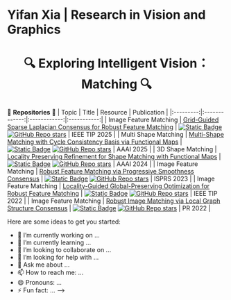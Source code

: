 # Yifan Xia | Research in Vision and Graphics

# <p align="center">🔍 Exploring Intelligent Vision：Matching 🔍</p>


🌱 **Repositories** 🌱
|   Topic   |     Title     |    Resource  | Publication |
|:---------:|:-------------:|:------------:|:-----------:|
| Image Feature Matching | [Grid-Guided Sparse Laplacian Consensus for Robust Feature Matching](https://ieeexplore.ieee.org/abstract/document/10891339) | [![Static Badge](https://img.shields.io/badge/PDF-Download-blue)](https://github.com/XiaYifan1999/XYF/blob/main/Grid-Guided_Sparse_Laplacian_Consensus_for_Robust_Feature_Matching.pdf) [![GitHub Repo stars](https://img.shields.io/github/stars/XiaYifan1999/GSLC?style=social)](https://github.com/XiaYifan1999/GSLC) | IEEE TIP 2025 |
| Multi Shape Matching | [Multi-Shape Matching with Cycle Consistency Basis via Functional Maps](https://ojs.aaai.org/index.php/AAAI/article/view/32926) | [![Static Badge](https://img.shields.io/badge/PDF-Download-blue)](https://github.com/XiaYifan1999/XYF/blob/main/Multi%20Shape%20Matching.pdf) [![GitHub Repo stars](https://img.shields.io/github/stars/XiaYifan1999/CyCoMatch?style=social)](https://github.com/XiaYifan1999/CyCoMatch) | AAAI 2025 |
| 3D Shape Matching | [Locality Preserving Refinement for Shape Matching with Functional Maps](https://ojs.aaai.org/index.php/AAAI/article/view/28438) | [![Static Badge](https://img.shields.io/badge/PDF-Download-blue)](https://github.com/XiaYifan1999/XYF/blob/main/Locality%20Preserving%20Refinement%20for%20Shape%20Matching%20with%20Functional%20Maps.pdf) [![GitHub Repo stars](https://img.shields.io/github/stars/XiaYifan1999/LOPR?style=social)](https://github.com/XiaYifan1999/LOPR) | AAAI 2024 |
| Image Feature Matching | [Robust Feature Matching via Progressive Smoothness Consensus](https://www.sciencedirect.com/science/article/pii/S0924271623000229) | [![Static Badge](https://img.shields.io/badge/PDF-Download-blue)](https://github.com/XiaYifan1999/XYF/blob/main/Robust%20feature%20matching%20via%20progressive%20smoothness%20consensus.pdf) [![GitHub Repo stars](https://img.shields.io/github/stars/XiaYifan1999/PSC?style=social)](https://github.com/XiaYifan1999/PSC) | ISPRS 2023 |
| Image Feature Matching | [Locality-Guided Global-Preserving Optimization for Robust Feature Matching](https://ieeexplore.ieee.org/document/9843864) | [![Static Badge](https://img.shields.io/badge/PDF-Download-blue)](https://github.com/XiaYifan1999/XYF/blob/main/Locality-Guided_Global-Preserving_Optimization_for_Robust_Feature_Matching.pdf) [![GitHub Repo stars](https://img.shields.io/github/stars/XiaYifan1999/LOGO?style=social)](https://github.com/XiaYifan1999/LOGO) | IEEE TIP 2022 |
| Image Feature Matching | [Robust Image Matching via Local Graph Structure Consensus](https://www.sciencedirect.com/science/article/pii/S0031320322000693) | [![Static Badge](https://img.shields.io/badge/PDF-Download-blue)](https://github.com/XiaYifan1999/XYF/blob/main/Robust%20image%20matching%20via%20local%20graph%20structure%20consensus.pdf) [![GitHub Repo stars](https://img.shields.io/github/stars/XiaYifan1999/LGSC?style=social)](https://github.com/XiaYifan1999/LGSC) | PR 2022 |

Here are some ideas to get you started:

- 🔭 I’m currently working on ...
- 🌱 I’m currently learning ...
- 👯 I’m looking to collaborate on ...
- 🤔 I’m looking for help with ...
- 💬 Ask me about ...
- 📫 How to reach me: ...
- 😄 Pronouns: ...
- ⚡ Fun fact: ...
-->
